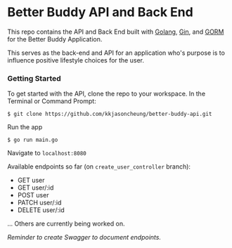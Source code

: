 # Better Buddy API and Back End

This repo contains the API and Back End built with [Golang](https://golang.org/), [Gin](https://gin-gonic.com/docs/introduction/), and [GORM](http://gorm.io/) for the Better Buddy Application.

This serves as the back-end and API for an application who's purpose is to influence positive lifestyle choices for the user.

### Getting Started
To get started with the API, clone the repo to your workspace. In the Terminal or Command Prompt:
```
$ git clone https://github.com/kkjasoncheung/better-buddy-api.git
```
Run the app
```
$ go run main.go
```

Navigate to `localhost:8080`

Available endpoints so far (on `create_user_controller` branch):
- GET user
- GET user/:id
- POST user
- PATCH user/:id
- DELETE user/:id

... Others are currently being worked on.

_*Reminder to create Swagger to document endpoints.*_
